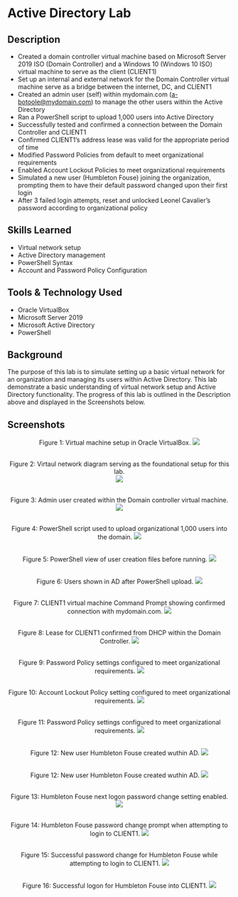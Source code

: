 # Active Directory Lab

## Description
- Created a domain controller virtual machine based on Microsoft Server 2019 ISO (Domain Controller) and a Windows 10 (Windows 10 ISO) virtual machine to serve as the client (CLIENT1)
- Set up an internal and external network for the Domain Controller virtual machine serve as a bridge between the internet, DC, and CLIENT1
- Created an admin user (self) within mydomain.com (a-botoole@mydomain.com) to manage the other users within the Active Directory
- Ran a PowerShell script to upload 1,000 users into Active Directory
- Successfully tested and confirmed a connection between the Domain Controller and CLIENT1
- Confirmed CLIENT1’s address lease was valid for the appropriate period of time
- Modified Password Policies from default to meet organizational requirements
- Enabled Account Lockout Policies to meet organizational requirements
- Simulated a new user (Humbleton Fouse) joining the organization, prompting them to have their default password changed upon their first login
- After 3 failed login attempts, reset and unlocked Leonel Cavalier’s password according to organizational policy


## Skills Learned
- Virtual network setup
- Active Directory management
- PowerShell Syntax
- Account and Password Policy Configuration


## Tools & Technology Used
- Oracle VirtualBox
- Microsoft Server 2019
- Microsoft Active Directory
- PowerShell

##  Background
The purpose of this lab is to simulate setting up a basic virtual network for an organization and managing its users within Active Directory. This lab demonstrate a basic understanding of virtual network setup and Active Directory functionality. The progress of this lab is outlined in the Description above and displayed in the Screenshots below.
  
## Screenshots

<p align="center">
Figure 1: Virtual machine setup in Oracle VirtualBox.
<img src="https://github.com/bryanotoole/Project-Pictures/blob/main/AD%2025.%20Virtual%20Machines%20Used.PNG"/> <br />
<br />
<p align="center">
Figure 2: Virtaul network diagram serving as the foundational setup for this lab. <br/>
<img src="https://github.com/bryanotoole/Project-Pictures/blob/main/AD%20Network%20Diagram.PNG"/> <br />
<br />
<p align="center">
Figure 3: Admin user created within the Domain controller virtual machine.
<img src="https://github.com/bryanotoole/Project-Pictures/blob/main/AD%202.%20Admin%20User%20Created%20Within%20Domain%20Controller%20Virtual%20Machine.PNG"/> <br />
<br />
<p align="center">
Figure 4: PowerShell script used to upload organizational 1,000 users into the domain.
<img src="https://github.com/bryanotoole/Project-Pictures/blob/main/AD%204.%20PowerShell%20Script%20to%20Create%201000%20Users.PNG"/> <br />
<br />
<p align="center">
Figure 5: PowerShell view of user creation files before running.
<img src="https://github.com/bryanotoole/Project-Pictures/blob/main/AD%205.%20PowerShell%20View%20of%20User%20Creation%20Files%20Before%20Running.PNG"/> <br />
<br />
<p align="center">
Figure 6: Users shown in AD after PowerShell upload.
<img src="https://github.com/bryanotoole/Project-Pictures/blob/main/AD%206.%20Users%20Shown%20In%20AD%20After%20PowerShell%20Upload.PNG"/> <br />
<br />
<p align="center">
Figure 7: CLIENT1 virtual machine Command Prompt showing confirmed connection with mydomain.com.
<img src="https://github.com/bryanotoole/Project-Pictures/blob/main/AD%207.%20CLIENT1%20Host%20VM%20IPConig%20Setup.PNG"/> <br />
<br />
<p align="center">
Figure 8: Lease for CLIENT1 confirmed from DHCP within the Domain Controller.
<img src="https://github.com/bryanotoole/Project-Pictures/blob/main/AD%208.%20Lease%20For%20CLIENT1%20User%20From%20DHCP%20View%20In%20Domain%20Controller.PNG"/> <br />
<br />
<p align="center">
Figure 9: Password Policy settings configured to meet organizational requirements.
<img src="https://github.com/bryanotoole/Project-Pictures/blob/main/AD%2021.%20Changed%20Default%20Password%20Policies.PNG"/> <br />
<br />
<p align="center">
Figure 10: Account Lockout Policy setting configured to meet organizational requirements.
<img src="https://github.com/bryanotoole/Project-Pictures/blob/main/AD%2020.%20Configured%20Account%20Lockout%20Attempts.PNG"/> <br />
<br />
<p align="center">
Figure 11: Password Policy settings configured to meet organizational requirements.
<img src="https://github.com/bryanotoole/Project-Pictures/blob/main/AD%2021.%20Changed%20Default%20Password%20Policies.PNG"/> <br />
<br />
<p align="center">
Figure 12: New user Humbleton Fouse created wuthin AD.
<img src="https://github.com/bryanotoole/Project-Pictures/blob/main/AD%2011.%20New%20User%20Humbleton%20Fouse.PNG"/> <br />
<br />
<p align="center">
Figure 12: New user Humbleton Fouse created wuthin AD.
<img src="https://github.com/bryanotoole/Project-Pictures/blob/main/AD%2011.%20New%20User%20Humbleton%20Fouse.PNG"/> <br />
<br />
<p align="center">
Figure 13: Humbleton Fouse next logon password change setting enabled.
<img src="https://github.com/bryanotoole/Project-Pictures/blob/main/AD%2012.%20Humbleton%20Fouse%20Next%20Logon%20Password%20Change%20Setting%20Enabled.PNG"/> <br />
<br />
<p align="center">
Figure 14: Humbleton Fouse password change prompt when attempting to login to CLIENT1.
<img src="https://github.com/bryanotoole/Project-Pictures/blob/main/AD%2014.%20Humbleton%20Fouse%20Password%20Change%20Prompt.PNG"/> <br />
<br />
<p align="center">
Figure 15: Successful password change for Humbleton Fouse while attempting to login to CLIENT1.
<img src="https://github.com/bryanotoole/Project-Pictures/blob/main/AD%2015.%20Successful%20Password%20Change%20For%20Humbleton%20Fouse.PNG"/> <br />
<br />
<p align="center">
Figure 16: Successful logon for Humbleton Fouse into CLIENT1.
<img src="https://github.com/bryanotoole/Project-Pictures/blob/main/AD%2016.%20Humbleton%20Fouse%20Successful%20Signon%20After%20Password%20Change.PNG"/> <br />
<br />
